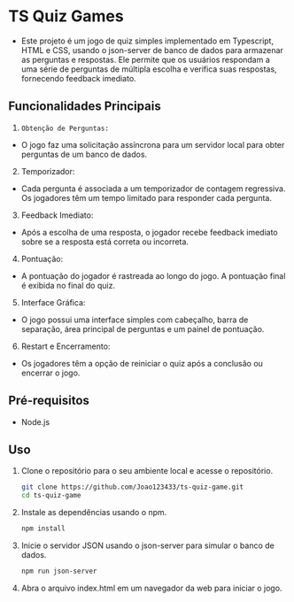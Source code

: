 # TS Quiz Games
- Este projeto é um jogo de quiz simples implementado em Typescript, HTML e CSS, usando o json-server de banco de dados para armazenar as perguntas e respostas. Ele permite que os usuários respondam a uma série de perguntas de múltipla escolha e verifica suas respostas, fornecendo feedback imediato.

## Funcionalidades Principais
1. `Obtenção de Perguntas:`
- O jogo faz uma solicitação assíncrona para um servidor local para obter perguntas de um banco de dados.

2. Temporizador:
- Cada pergunta é associada a um temporizador de contagem regressiva. Os jogadores têm um tempo limitado para responder cada pergunta.

3. Feedback Imediato:
- Após a escolha de uma resposta, o jogador recebe feedback imediato sobre se a resposta está correta ou incorreta.

4. Pontuação:
- A pontuação do jogador é rastreada ao longo do jogo. A pontuação final é exibida no final do quiz.

5. Interface Gráfica:
- O jogo possui uma interface simples com cabeçalho, barra de separação, área principal de perguntas e um painel de pontuação.

6. Restart e Encerramento:
- Os jogadores têm a opção de reiniciar o quiz após a conclusão ou encerrar o jogo.

## Pré-requisitos
- Node.js

## Uso
1. Clone o repositório para o seu ambiente local e acesse o repositório.
    ```bash 
    git clone https://github.com/Joao123433/ts-quiz-game.git
    cd ts-quiz-game

2. Instale as dependências usando o npm.
    ```bash 
    npm install

3. Inicie o servidor JSON usando o json-server para simular o banco de dados.
    ```bash 
    npm run json-server

4. Abra o arquivo index.html em um navegador da web para iniciar o jogo.